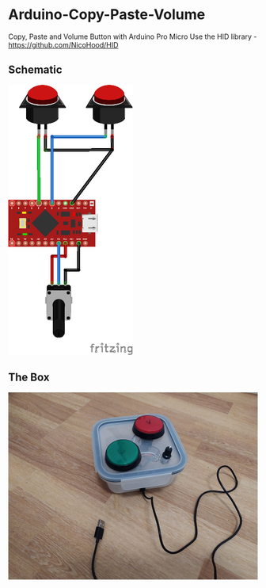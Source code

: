 # Arduino-Copy-Paste-Volume
Copy, Paste and Volume Button with Arduino Pro Micro
Use the HID library - https://github.com/NicoHood/HID


## Schematic
![schematic](CopyPasteVolume.png)

## The Box
![The Box](Box.jpg)
